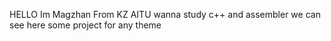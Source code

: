 HELLO Im Magzhan
From KZ
AITU
wanna study c++ and assembler
we can see here some project for any theme
